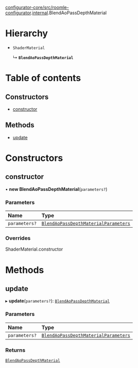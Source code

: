 [configurator-core/src/roomle-configurator](../modules/configurator_core_src_roomle_configurator.md).[internal](../modules/configurator_core_src_roomle_configurator._internal_.md).BlendAoPassDepthMaterial

# Hierarchy

- `ShaderMaterial`

  ↳ **`BlendAoPassDepthMaterial`**

# Table of contents

## Constructors

- [constructor](configurator_core_src_roomle_configurator._internal_.BlendAoPassDepthMaterial.md#constructor)

## Methods

- [update](configurator_core_src_roomle_configurator._internal_.BlendAoPassDepthMaterial.md#update)

# Constructors

## constructor

• **new BlendAoPassDepthMaterial**(`parameters?`)

### Parameters

| Name | Type |
| :------ | :------ |
| `parameters?` | [`BlendAoPassDepthMaterialParameters`](../interfaces/configurator_core_src_roomle_configurator._internal_.BlendAoPassDepthMaterialParameters.md) |

### Overrides

ShaderMaterial.constructor

# Methods

## update

▸ **update**(`parameters?`): [`BlendAoPassDepthMaterial`](configurator_core_src_roomle_configurator._internal_.BlendAoPassDepthMaterial.md)

### Parameters

| Name | Type |
| :------ | :------ |
| `parameters?` | [`BlendAoPassDepthMaterialParameters`](../interfaces/configurator_core_src_roomle_configurator._internal_.BlendAoPassDepthMaterialParameters.md) |

### Returns

[`BlendAoPassDepthMaterial`](configurator_core_src_roomle_configurator._internal_.BlendAoPassDepthMaterial.md)
